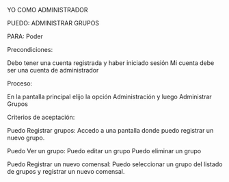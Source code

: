 YO COMO ADMINISTRADOR

PUEDO: ADMINISTRAR GRUPOS

PARA: Poder 

Precondiciones:

Debo tener una cuenta registrada y haber iniciado sesión
Mi cuenta debe ser una cuenta de administrador

Proceso:

En la pantalla principal elijo la opción Administración y luego Administrar Grupos

Criterios de aceptación:

Puedo Registrar grupos:
	Accedo a una pantalla donde puedo registrar un nuevo grupo.

Puedo Ver un grupo:
	Puedo editar un grupo
	Puedo eliminar un grupo

Puedo Registrar un nuevo comensal:
	Puedo seleccionar un grupo del listado de grupos y registrar un nuevo comensal.
